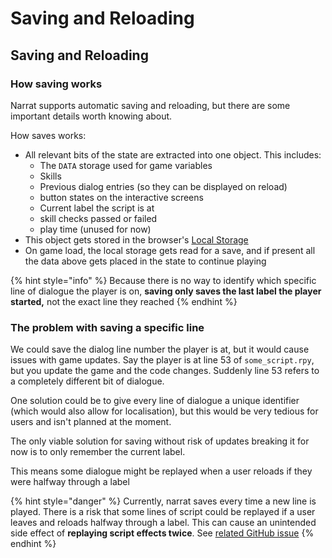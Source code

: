 # Saving and Reloading

## Saving and Reloading

### How saving works

Narrat supports automatic saving and reloading, but there are some important details worth knowing about.

How saves works:

* All relevant bits of the state are extracted into one object. This includes:
  * The `DATA` storage used for game variables
  * Skills
  * Previous dialog entries \(so they can be displayed on reload\)
  * button states on the interactive screens
  * Current label the script is at
  * skill checks passed or failed
  * play time \(unused for now\)
* This object gets stored in the browser's [Local Storage](https://developer.mozilla.org/en-US/docs/Web/API/Window/localStorage)
* On game load, the local storage gets read for a save, and if present all the data above gets placed in the state to continue playing

{% hint style="info" %}
Because there is no way to identify which specific line of dialogue the player is on, **saving only saves the last label the player started,** not the exact line they reached
{% endhint %}

### The problem with saving a specific line

We could save the dialog line number the player is at, but it would cause issues with game updates. Say the player is at line 53 of `some_script.rpy`, but you update the game and the code changes. Suddenly line 53 refers to a completely different bit of dialogue.

One solution could be to give every line of dialogue a unique identifier \(which would also allow for localisation\), but this would be very tedious for users and isn't planned at the moment.

The only viable solution for saving without risk of updates breaking it for now is to only remember the current label.

This means some dialogue might be replayed when a user reloads if they were halfway through a label

{% hint style="danger" %}
Currently, narrat saves every time a new line is played. There is a risk that some lines of script could be replayed if a user leaves and reloads halfway through a label. This can cause an unintended side effect of **replaying script effects twice**. See [related GitHub issue](https://github.com/nialna/narrat/issues/5)
{% endhint %}



